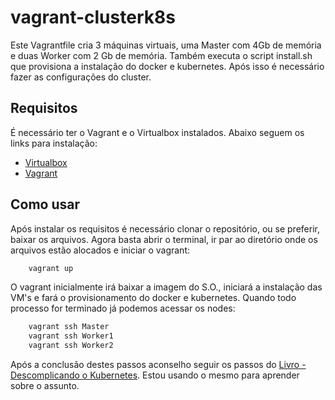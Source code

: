 # vagrant-clusterk8s
Este Vagrantfile cria 3 máquinas virtuais, uma Master com 4Gb de memória e duas Worker com 2 Gb de memória.
Também executa o script install.sh que provisiona a instalação do docker e kubernetes. Após isso é necessário fazer as configurações do cluster.

## Requisitos

É necessário ter o Vagrant e o Virtualbox instalados. Abaixo seguem os links para instalação:
* [Virtualbox](https://www.virtualbox.org/wiki/Downloads)
* [Vagrant](https://www.vagrantup.com/docs/installation)

## Como usar

Após instalar os requisitos é necessário clonar o repositório, ou se preferir, baixar os arquivos. Agora basta abrir o terminal, ir par ao diretório onde os arquivos estão alocados e iniciar o vagrant:

```bash
    vagrant up
```
O vagrant inicialmente irá baixar a imagem do S.O., iniciará a instalação das VM's e fará o provisionamento do docker e kubernetes. Quando todo processo for terminado já podemos acessar os nodes:

```bash
    vagrant ssh Master
    vagrant ssh Worker1
    vagrant ssh Worker2
```
Após a conclusão destes passos aconselho seguir os passos do [Livro - Descomplicando o Kubernetes](https://github.com/badtuxx/DescomplicandoKubernetes/tree/main/pt). Estou usando o mesmo para aprender sobre o assunto.